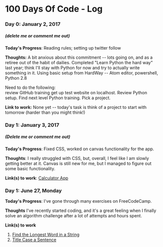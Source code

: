 # 100 Days Of Code - Log

### Day 0: January 2, 2017
##### (delete me or comment me out)

**Today's Progress**: Reading rules; setting up twitter follow

**Thoughts:** A bit anxious about this commitment -- lots going on, and as a retiree out of the habit of dailies.  Completed "Learn Python the hard way" last year; think I'll stay with Python for now and try to actually write something in it.  Using basic setup from HardWay -- Atom editor, powershell, Python 2.8

Need to do the following:  
    review GitHub training
    get up test website on localhost.  Review Python setup.  Find next level Python training.
    Pick a project.

**Link to work:** None yet -- today's task is think of a project to start with tomorrow (harder than you might think!)

### Day 1: January 3, 2017
##### (Delete me or comment me out)

**Today's Progress**: Fixed CSS, worked on canvas functionality for the app.

**Thoughts**: I really struggled with CSS, but, overall, I feel like I am slowly getting better at it. Canvas is still new for me, but I managed to figure out some basic functionality.

**Link(s) to work**: [Calculator App](http://www.example.com)


### Day 1: June 27, Monday

**Today's Progress**: I've gone through many exercises on FreeCodeCamp.

**Thoughts** I've recently started coding, and it's a great feeling when I finally solve an algorithm challenge after a lot of attempts and hours spent.

**Link(s) to work**
1. [Find the Longest Word in a String](https://www.freecodecamp.com/challenges/find-the-longest-word-in-a-string)
2. [Title Case a Sentence](https://www.freecodecamp.com/challenges/title-case-a-sentence)
